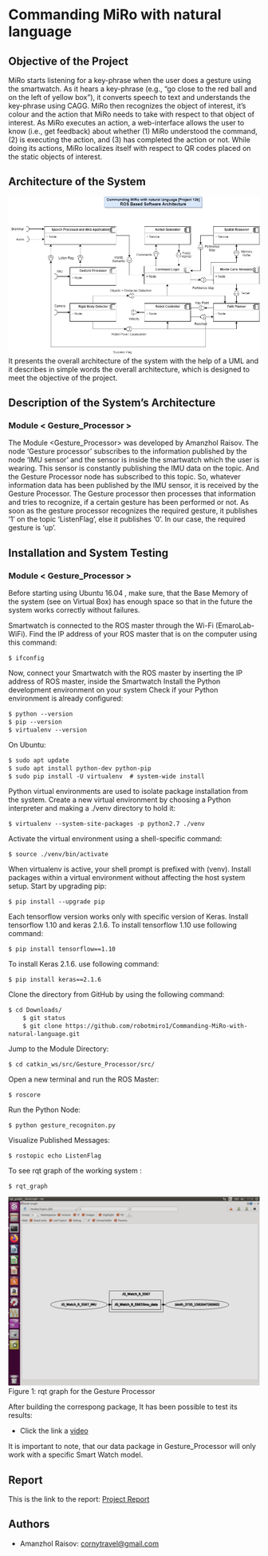 ﻿# Commanding MiRo with natural language
## Objective of the Project
MiRo starts listening for a key-phrase when the user does a gesture using
the smartwatch. As it hears a key-phrase (e.g., “go close to the red ball and
on the left of yellow box”), it converts speech to text and understands the
key-phrase using CAGG. MiRo then recognizes the object of interest, it’s
colour and the action that MiRo needs to take with respect to that object of
interest.
As MiRo executes an action, a web-interface allows the user to know (i.e.,
get feedback) about whether (1) MiRo understood the command, (2) is
executing the action, and (3) has completed the action or not. While doing
its actions, MiRo localizes itself with respect to QR codes placed on the
static objects of interest.

## Architecture of the System

![alt text](https://github.com/robotmiro1/Commanding-MiRo-with-natural-language/blob/sloth_gesture/images/architecture.png)
It presents the overall architecture of the system with the help of a UML and it describes in simple words the overall architecture, which is designed to meet the objective of the project.

## Description of the System’s Architecture

### Module < Gesture_Processor >
The Module <Gesture_Processor> was developed by Amanzhol Raisov.
The node ‘Gesture processor’ subscribes to the information published by the node ‘IMU sensor’ and the sensor is inside the smartwatch which the user is wearing. This sensor is constantly publishing the IMU data on the topic. And the Gesture Processor node has subscribed to this topic. So, whatever information data has been published by the IMU sensor, it is received by the Gesture Processor. The Gesture processor then processes that information and tries to recognize, if a certain gesture has been performed or not. As soon as the gesture processor recognizes the required gesture, it publishes ‘1’ on the topic ‘ListenFlag’, else it publishes ‘0’. In our case, the required gesture is ‘up’.

## Installation and System Testing

### Module < Gesture_Processor >

Before starting using Ubuntu 16.04 , make sure, that the Base Memory of the system (see on Virtual Box) has enough space so that in the future the system works correctly without failures.

Smartwatch is connected to the ROS master through the Wi-Fi (EmaroLab-WiFi). Find the IP address of your ROS master that is on the computer using this command:

	$ ifconfig
Now, connect your Smartwatch with the ROS master by inserting the IP address of ROS master, inside the Smartwatch
Install the Python development environment on your system
Check if your Python environment is already configured:

	$ python --version	
	$ pip --version
	$ virtualenv --version
	
On Ubuntu:	

	$ sudo apt update
	$ sudo apt install python-dev python-pip
	$ sudo pip install -U virtualenv  # system-wide install
	
Python virtual environments are used to isolate package installation from the system.
Create a new virtual environment by choosing a Python interpreter and making a ./venv directory to hold it:

	$ virtualenv --system-site-packages -p python2.7 ./venv

Activate the virtual environment using a shell-specific command:
	
	$ source ./venv/bin/activate
	
When virtualenv is active, your shell prompt is prefixed with (venv).
Install packages within a virtual environment without affecting the host system setup. Start by upgrading pip:

	$ pip install --upgrade pip
	
Each tensorflow version works only with specific version of Keras. Install tensorflow 1.10 and keras 2.1.6.
To install tensorflow 1.10 use following command:

	$ pip install tensorflow==1.10
	
To install Keras 2.1.6. use following command:

	$ pip install keras==2.1.6
	
Clone the directory from GitHub by using the following command:
	
	$ cd Downloads/
        $ git status
        $ git clone https://github.com/robotmiro1/Commanding-MiRo-with-natural-language.git

Jump to the Module Directory:
	
	$ cd catkin_ws/src/Gesture_Processor/src/
	
Open a new terminal and run the ROS Master:
	
	$ roscore
	
Run the Python Node:
	
	$ python gesture_recogniton.py
	
Visualize Published Messages:
	
	$ rostopic echo ListenFlag
	
To see rqt graph of the working system :

	$ rqt_graph
	
![alt text](https://github.com/robotmiro1/Commanding-MiRo-with-natural-language/blob/sloth_gesture/images/Screenshot%20from%202020-02-25%2017-18-31.png)
                           Figure 1: rqt graph for the Gesture Processor
			   
After building the correspong package, It has been possible to test its results:
	
* Click the link a [video](https://www.youtube.com/watch?v=3E2BOBpMcWM&feature=youtu.be)	
	
It is important to note, that our data package in Gesture_Processor will only work with a specific Smart Watch model.

	
## Report

This is the link to the report: [Project Report](https://drive.google.com/drive/folders/14ZqmOKUoB4UWgbQK_B_d29BqfuJewlg_)

## Authors
* Amanzhol Raisov: cornytravel@gmail.com

